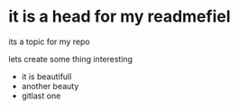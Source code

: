 # it is a head for my readmefiel

its a topic for my repo 

lets create some thing interesting
* it is beautifull
* another beauty
* gitlast one